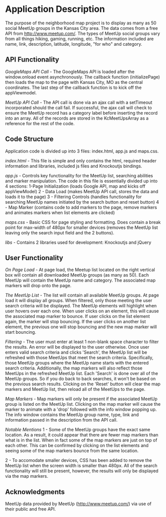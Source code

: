 Application Description
=======================
The purpose of the neighborhood map project is to display as many as 50 social MeetUp
groups in the Kansas City area. The data comes from a free API from http://www.meetup.com/.
The types of MeetUp social groups vary from all things hiking, gaming, running, etc. The 
information included are name, link, description, latitude, longitude, "for who" and
category.

API Functionality
-----------------
*GoogleMaps API Call* - The GoogleMaps API is loaded after the window.onload event
asynchronously. The callback function (initializePage) then loads the map to the page with 
Kansas City, MO as the central coordinates. The last step of the callback function is to 
kick off the appViewmodel.

*MeetUp API Call* - The API call is done via an ajax call with a setTimeout incorporated 
should the call fail. If successful, the ajax call will check to ensure the MeetUp record 
has a category label before inserting the record into an array. All of the records are 
stored in the KcMeetUpsArray as a reference for the rest of the code.

Code Structure
--------------
Application code is divided up into 3 files: index.html, app.js and maps.css.

*index.html* -  This file is simple and only contains the html, required header information
and libraries, included js files and Knockoutjs bindings.

*app.js* - Controls key functionality for the MeetUp list, searching abilities and marker
manipulation. The code in this file is essentially divided up into 4 sections: 
1-Page Initialization (loads Google API, map and kicks off appViewModel)
2 - Data Load (makes MeetUp API call, stores the data and loads it to the page)
3 - Filtering Controls (handles functionality for searching MeetUp names initiated by the 
search button and reset button)
4 - Map Marker (contains code to add markers to the page, remove markers and animates
markers when list elements are clicked)

*maps.css* - Basic CSS for page styling and formatting. Does contain a break point for 
max-width of 480px for smaller devices (removes the MeetUp list leaving only the search
input field and the 2 buttons).

*libs* - Contains 2 libraries used for development: Knockoutjs and jQuery

User Functionality
------------------
*On Page Load* - At page load, the Meetup list located on the right vertical box will contain
all downloaded MeetUp groups (as many as 50). Each MeetUp will contain the MeetUp name and
category. The associated map markers will drop onto the page.

*The MeetUp List* - The list will contain all available MeetUp groups. At page load it will
display all groups. When filtered, only those meeting the user search criteria will be displayed.
The MeetUp elements will highlight when user hovers over each one. When user clicks on an
element, this will cause the associated map marker to bounce. If user clicks on the list
element again, the marker will stop bouncing. If the user clicks on another list element,
the previous one will stop bouncing and the new map marker will start bouncing.

*Filtering* - The user must enter at least 1 non-blank space character to filter the results.
An error will be displayed to the user otherwise. Once user enters valid search criteria and
clicks 'Search', the MeetUp list will be refreshed with those MeetUps that meet the search
criteria. Specifically, those MeetUp groups where the MeetUp name starts with the entered 
search criteria. Additionally, the map markers will also reflect those MeetUps in the refreshed
MeetUp list. Each 'Search' is done over all of the MeetUp groups. So if you do back to back
searches, it won't be based on the previous search results. Clicking on the 'Reset' button 
will clear the map markers and MeetUp list, then reload all of the MeetUps to the page.

*Map Markers* - Map markers will only be present if the associated MeetUp group is listed on
the MeetUp list. Clicking on the map marker will cause the marker to animate with a 'drop'
followed with the info window popping up. The info window contains the MeetUp group name,
type, link and information passed in the description from the API call.

*Notable Mentions*
1 - Some of the MeetUp groups have the exact same location. As a result, it could appear
that there are fewer map markers than what is in the list. When in fact some of the map
markers are just on top of each other. This can be confirmed by clicking on the list elements
and seeing some of the map markers bounce from the same location.

2 - To accomodate smaller devices, CSS has been added to remove the MeetUp list when the
screen width is smaller than 480px. All of the search functionality will still be
present, however, the results will only be displayed via the map markers.

Acknowledgments
---------------
MeetUp data provided by MeetUp (http://www.meetup.com/) via use of their public and free
API.
